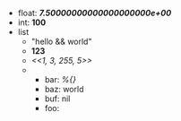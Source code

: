 
- float: **_7\.50000000000000000000e\+00_**
- int: **100**
- list
  - "hello && world"
  - **123**
  - *&lt;&lt;1, 3, 255, 5&gt;&gt;*
  - 
    - bar: *%\{\}*
    - baz: world
    - buf: nil
    - foo: 